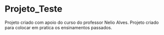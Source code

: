 # Projeto_Teste
Projeto criado com apoio do curso do professor Nelio Alves.
Projeto criado para colocar em pratica os ensinamentos passados.
